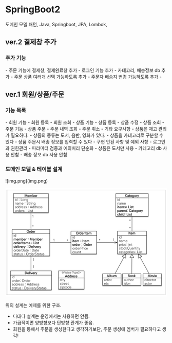 # SpringBoot2
도메인 모델 패턴, Java, Springboot, JPA, Lombok,

<h2>ver.2 결제창 추가 </h2>
<h3>추가 기능</h3>
  - 주문 기능에 결제창, 결제완료창 추가
  - 로그인 기능 추가
  - 카테고리, 배송정보 db 추가
  - 주문 상품 여러개 선택 가능하도록 추가
  - 주문자 배송지 변경 가능하도록 추가
  - 
<h2>ver.1 회원/상품/주문 </h2>
<h3>기능 목록</h3>
- 회원 기능
  - 회원 등록
  - 회원 조회 
- 상품 기능
  - 상품 등록
  - 상품 수정
  - 상품 조회
- 주문 기능
  - 상품 주문
  - 주문 내역 조회
  - 주문 취소
- 기타 요구사항
  - 상품은 재고 관리가 필요하다.
  - 상품의 종류는 도서, 음반, 영화가 있다.
  - 상품을 카테고리로 구분할 수 있다
  - 상품 주문시 배송 정보를 입력할 수 있다
- 구현 안된 사항 및 예외 사항
  - 로그인과 권한관리
  - 파라미터 검증과 예외처리 단순화
  - 상품은 도서만 사용
  - 카테고리 db 사용 안함
  - 배송 정보 db 사용 안함


<h3>도메인 모델 & 테이블 설계</h3>
![img.png](img.png)

![img_1.png](img_1.png) <br>

위의 설계는 예제를 위한 구조. 
- 다대다 설계는 운영에서는 사용하면 안됨.
- 가급적이면 양방향보다 단방향 관계가 좋음.
- 회원을 통해서 주문을 생성한다고 생각하기보단, 주문 생성에 멤버가 필요하다고 생각!
